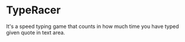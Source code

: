 # TypeRacer
It's a speed typing game that counts in how much time you have typed given quote in text area.
